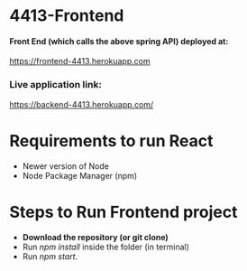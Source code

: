 # 4413-Frontend

#### Front End (which calls the above spring API) deployed at:
  
  https://frontend-4413.herokuapp.com

### Live application link:

  https://backend-4413.herokuapp.com/
  
  <h1>Requirements to run React</h1>
  <ul>
  <li>Newer version of Node</li>
  <li>Node Package Manager (npm) </li>
  </ul>
  
  
<h1>Steps to Run Frontend project</h1>
<ul>
  <li><b>Download the repository (or git clone)</b> </li>
  <li>Run <em>npm install</em> inside the folder (in terminal)</li>
  <li>Run <em>npm start</em>.</li>
</ul>
